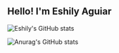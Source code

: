 ## Hello! I'm Eshily Aguiar
![Eshily's GitHub stats](https://github-readme-stats.vercel.app/api?username=eshily=true&theme=tokyonight)

![Anurag's GitHub stats](https://github-readme-stats.vercel.app/api?username=anuraghazra&show_icons=true&theme=radical)
